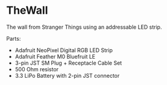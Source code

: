 # TheWall
The wall from Stranger Things using an addressable LED strip. 

Parts:
- Adafruit NeoPixel Digital RGB LED Strip
- Adafruit Feather M0 Bluefruit LE
- 3-pin JST SM Plug + Receptacle Cable Set
- 500 Ohm resistor
- 3.3 LiPo Battery with 2-pin JST connector

